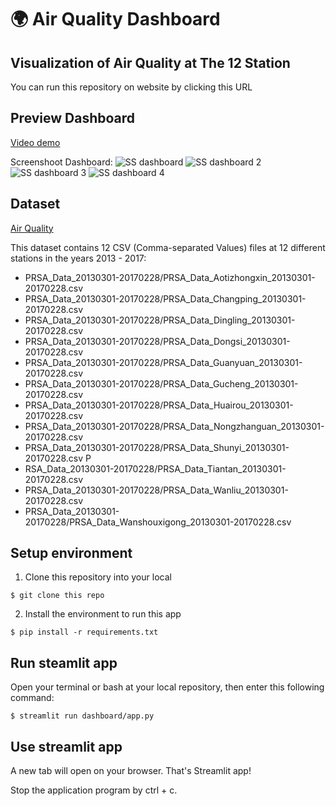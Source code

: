 # 🌍 Air Quality Dashboard
## Visualization of Air Quality at The 12 Station

You can run this repository on website by clicking this URL 

## Preview Dashboard
[Video demo](https://github.com/Awangnugrawan/Air-Quality-Dashboard/blob/master/dashboard/Demo%20dashboard.mp4) 

Screenshoot Dashboard:
![SS dashboard](https://github.com/Awangnugrawan/Air-Quality-Dashboard/assets/72252754/1218e2fd-7293-4843-afb8-a2f0553d04db)
![SS dashboard 2](https://github.com/Awangnugrawan/Air-Quality-Dashboard/assets/72252754/958bcf5f-ec37-4a4a-b2e7-364700deab79)
![SS dashboard 3](https://github.com/Awangnugrawan/Air-Quality-Dashboard/assets/72252754/005947bf-1ff8-4bcd-b412-f0e56c9c7bcd)
![SS dashboard 4](https://github.com/Awangnugrawan/Air-Quality-Dashboard/assets/72252754/65425341-a9c0-481e-99d5-1210b34f6d13)


## Dataset 
[Air Quality](https://drive.google.com/file/d/1RhU3gJlkteaAQfyn9XOVAz7a5o1-etgr/view)

This dataset contains 12 CSV (Comma-separated Values) files at 12 different stations in the years 2013 - 2017:
- PRSA_Data_20130301-20170228/PRSA_Data_Aotizhongxin_20130301-20170228.csv 
- PRSA_Data_20130301-20170228/PRSA_Data_Changping_20130301-20170228.csv 
- PRSA_Data_20130301-20170228/PRSA_Data_Dingling_20130301-20170228.csv 
- PRSA_Data_20130301-20170228/PRSA_Data_Dongsi_20130301-20170228.csv 
- PRSA_Data_20130301-20170228/PRSA_Data_Guanyuan_20130301-20170228.csv 
- PRSA_Data_20130301-20170228/PRSA_Data_Gucheng_20130301-20170228.csv 
- PRSA_Data_20130301-20170228/PRSA_Data_Huairou_20130301-20170228.csv 
- PRSA_Data_20130301-20170228/PRSA_Data_Nongzhanguan_20130301-20170228.csv 
- PRSA_Data_20130301-20170228/PRSA_Data_Shunyi_20130301-20170228.csv P
- RSA_Data_20130301-20170228/PRSA_Data_Tiantan_20130301-20170228.csv 
- PRSA_Data_20130301-20170228/PRSA_Data_Wanliu_20130301-20170228.csv 
- PRSA_Data_20130301-20170228/PRSA_Data_Wanshouxigong_20130301-20170228.csv

## Setup environment

1. Clone this repository into your local

```
$ git clone this repo
```

2. Install the environment to run this app

```
$ pip install -r requirements.txt
```

## Run steamlit app

Open your terminal or bash at your local repository, then enter this following command:

```
$ streamlit run dashboard/app.py
```

## Use streamlit app

A new tab will open on your browser. That's Streamlit app!

Stop the application program by ctrl + c.
